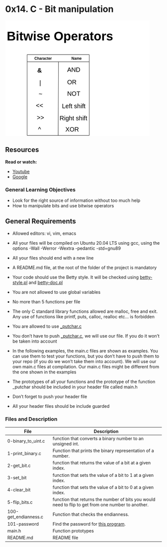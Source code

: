 # 0x14. C - Bit manipulation

![Bitwise-Operators](Bitwise-operators.png)


## Resources
**Read or watch:**
- [Youtube](https://www.youtube.com/results?search_query=bitwise+operators+in+c)
- [Google](https://www.google.com/search?q=bit+manipulation+C)

### General Learning Objectives

* Look for the right source of information without too much help
* How to manipulate bits and use bitwise operators


## General Requirements

* Allowed editors: vi, vim, emacs

* All your files will be compiled on Ubuntu 20.04 LTS using gcc, using the options -Wall -Werror -Wextra -pedantic -std=gnu89

* All your files should end with a new line

* A README.md file, at the root of the folder of the project is mandatory

* Your code should use the Betty style. It will be checked using [betty-style.pl](https://github.com/holbertonschool/Betty/blob/master/betty-style.pl) and [betty-doc.pl](https://github.com/holbertonschool/Betty/blob/master/betty-doc.pl)

- You are not allowed to use global variables

- No more than 5 functions per file

- The only C standard library functions allowed are malloc, free and exit. Any use of functions like printf, puts, calloc, realloc etc… is forbidden

* You are allowed to use [_putchar.c](https://github.com/holbertonschool/_putchar.c/blob/master/_putchar.c)

* You don’t have to push [_putchar.c](https://github.com/holbertonschool/_putchar.c/blob/master/_putchar.c), we will use our file. If you do it won’t be taken into account

- In the following examples, the main.c files are shown as examples. You can use them to test your functions, but you don’t have to push them to your repo (if you do we won’t take them into account). We will use our own main.c files at compilation. Our main.c files might be different from the one shown in the examples

- The prototypes of all your functions and the prototype of the function _putchar should be included in your header file called main.h

- Don’t forget to push your header file

- All your header files should be include guarded


### Files and Description
| File      | Description         |
| --------- | ------------------- |
|0-binary_to_uint.c|function that converts a binary number to an unsigned int.|
| 1-print_binary.c| Function that prints the binary representation of a number.|
| 2-get_bit.c|function that returns the value of a bit at a given index.|
| 3-set_bit| function that sets the value of a bit to 1 at a given index.|
|  4-clear_bit|function that sets the value of a bit to 0 at a given index.|
| 5-flip_bits.c|function that returns the number of bits you would need to flip to get from one number to another.|
| 100-get_endianness.c|Function that checks the endianness.|
| 101-password| Find the password for [this program](https://github.com/holbertonschool/0x13.c).
| main.h    | Function prototypes |
| README.md | README file         |

